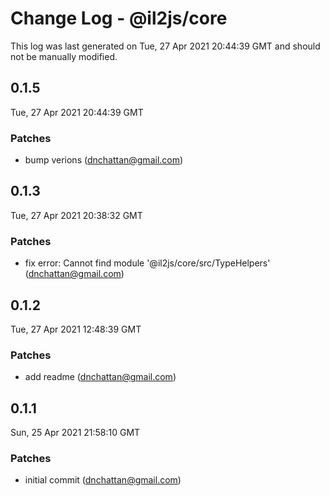 # Change Log - @il2js/core

This log was last generated on Tue, 27 Apr 2021 20:44:39 GMT and should not be manually modified.

<!-- Start content -->

## 0.1.5

Tue, 27 Apr 2021 20:44:39 GMT

### Patches

- bump verions (dnchattan@gmail.com)

## 0.1.3

Tue, 27 Apr 2021 20:38:32 GMT

### Patches

- fix error: Cannot find module '@il2js/core/src/TypeHelpers' (dnchattan@gmail.com)

## 0.1.2

Tue, 27 Apr 2021 12:48:39 GMT

### Patches

- add readme (dnchattan@gmail.com)

## 0.1.1

Sun, 25 Apr 2021 21:58:10 GMT

### Patches

- initial commit (dnchattan@gmail.com)
